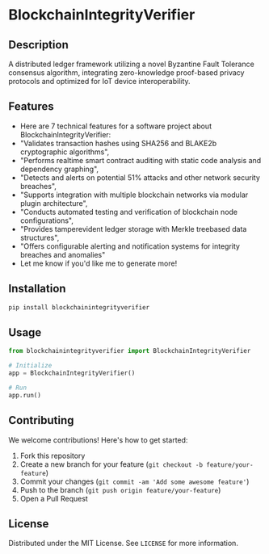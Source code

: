 # BlockchainIntegrityVerifier

## Description

A distributed ledger framework utilizing a novel Byzantine Fault Tolerance consensus algorithm, integrating zero-knowledge proof-based privacy protocols and optimized for IoT device interoperability.

## Features

- Here are 7 technical features for a software project about BlockchainIntegrityVerifier:
- "Validates transaction hashes using SHA256 and BLAKE2b cryptographic algorithms",
- "Performs realtime smart contract auditing with static code analysis and dependency graphing",
- "Detects and alerts on potential 51% attacks and other network security breaches",
- "Supports integration with multiple blockchain networks via modular plugin architecture",
- "Conducts automated testing and verification of blockchain node configurations",
- "Provides tamperevident ledger storage with Merkle treebased data structures",
- "Offers configurable alerting and notification systems for integrity breaches and anomalies"
- Let me know if you'd like me to generate more!
## Installation

```bash
pip install blockchainintegrityverifier
```

## Usage

```python
from blockchainintegrityverifier import BlockchainIntegrityVerifier

# Initialize
app = BlockchainIntegrityVerifier()

# Run
app.run()
```

## Contributing

We welcome contributions! Here's how to get started:

1. Fork this repository
2. Create a new branch for your feature (`git checkout -b feature/your-feature`)
3. Commit your changes (`git commit -am 'Add some awesome feature'`)
4. Push to the branch (`git push origin feature/your-feature`)
5. Open a Pull Request

## License

Distributed under the MIT License. See `LICENSE` for more information.
